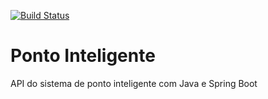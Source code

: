 [![Build Status](https://travis-ci.com/ArthurUFelix/java-restful.svg?branch=master)](https://travis-ci.com/ArthurUFelix/java-restful)

# Ponto Inteligente
API do sistema de ponto inteligente com Java e Spring Boot
